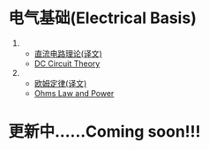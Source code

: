 # 电气基础(Electrical Basis)

1. - [直流电路理论(译文)](posts/DC_Circuit_Theory.md)
   - [DC Circuit Theory](http://www.electronics-tutorials.ws/dccircuits/dcp_1.html)

2. - [欧姆定律(译文)](posts/Ohms_Law.md)
   - [Ohms Law and Power](http://www.electronics-tutorials.ws/dccircuits/dcp_2.html)

# 更新中......Coming soon!!!

